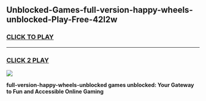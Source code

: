 
## Unblocked-Games-full-version-happy-wheels-unblocked-Play-Free-42l2w
<h3>
<a href="https://premium76.site?title=full-version-happy-wheels-unblocked&ref=18A1">CLICK TO PLAY</a></h3>
<hr>

<h3>
<a href="https://premium76.site?title=full-version-happy-wheels-unblocked&ref=18A1">CLICK 2 PLAY</a>
  
</h3>

<a href="https://premium76.site?title=full-version-happy-wheels-unblocked&ref=18A1"><img src="https://clearcache.store/games.png"></a>


**full-version-happy-wheels-unblocked games unblocked: Your Gateway to Fun and Accessible Online Gaming**
